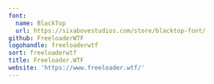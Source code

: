 ```yaml
---
font:
  name: BlackTop
  url: https://sixabovestudios.com/store/blacktop-font/
github: FreeloaderWTF
logohandle: freeloaderwtf
sort: freeloaderwtf
title: Freeloader.WTF
website: 'https://www.freeloader.wtf/'
---
```

